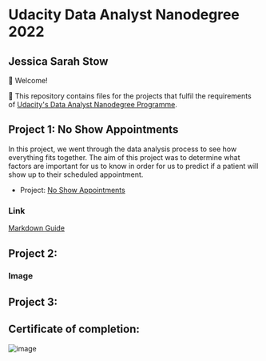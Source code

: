# Udacity Data Analyst Nanodegree 2022

## Jessica Sarah Stow

 👋 Welcome! 

📍 This repository contains files for the projects that fulfil the requirements of [Udacity's Data Analyst Nanodegree Programme](https://www.udacity.com/course/data-analyst-nanodegree--nd002).

## Project 1: No Show Appointments
In this project, we went through the data analysis process to see how everything fits together. The aim of this project was to determine what factors are important for us to know in order for us to predict if a patient will show up to their scheduled appointment.  
- Project: [No Show Appointments]()

### Link

[Markdown Guide](https://www.markdownguide.org)


## Project 2:

### Image




## Project 3:


## Certificate of completion: 

![image](https://user-images.githubusercontent.com/56385852/223953112-1f41e8d8-3b7e-45e3-af3b-86efa2396d00.png)
